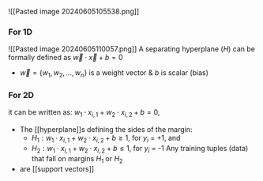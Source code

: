 ![[Pasted image 20240605105538.png]]

### For 1D
![[Pasted image 20240605110057.png]]
A separating hyperplane ($H$) can be formally defined as $\vec{w}\cdot \vec{x} +b=0$
- $\vec{w} = \{w_1, w_2, ..., w_n\}$ is a weight vector & $b$ is scalar (bias)
### For 2D
it can be written as: $w_1\cdot x_{i,1}+w_2\cdot x_{i,2}+b =0$,
- The [[hyperplane]]s defining the sides of the margin:
	- $H_1:w_1\cdot x_{i,1}+w_2\cdot x_{i,2}+b\ge 1$, for $y_i$ = +1, and
	- $H_2:w_1\cdot x_{i,1}+w_2\cdot x_{i,2}+b\le 1$, for $y_i$ = -1
Any training tuples (data) that fall on margins $H_1$ or $H_2$ 
-  are [[support vectors]]